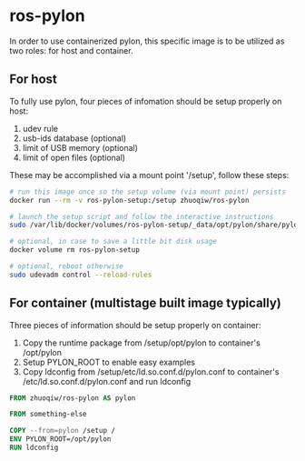 # ros-pylon

In order to use containerized pylon, this specific image is to be utilized as two roles: for host and container.

## For host

To fully use pylon, four pieces of infomation should be setup properly on host:

1. udev rule
1. usb-ids database (optional)
1. limit of USB memory (optional)
1. limit of open files (optional)

These may be accomplished via a mount point '/setup', follow these steps:

```bash
# run this image once so the setup volume (via mount point) persists
docker run --rm -v ros-pylon-setup:/setup zhuoqiw/ros-pylon

# launch the setup script and follow the interactive instructions
sudo /var/lib/docker/volumes/ros-pylon-setup/_data/opt/pylon/share/pylon/setup-usb.sh

# optional, in case to save a little bit disk usage
docker volume rm ros-pylon-setup

# optional, reboot otherwise
sudo udevadm control --reload-rules
```

## For container (multistage built image typically)

Three pieces of information should be setup properly on container:

1. Copy the runtime package from /setup/opt/pylon to container's /opt/pylon
1. Setup PYLON_ROOT to enable easy examples
1. Copy ldconfig from /setup/etc/ld.so.conf.d/pylon.conf to container's /etc/ld.so.conf.d/pylon.conf and run ldconfig

```Dockerfile
FROM zhuoqiw/ros-pylon AS pylon

FROM something-else

COPY --from=pylon /setup /
ENV PYLON_ROOT=/opt/pylon
RUN ldconfig
```
